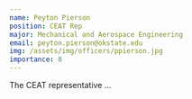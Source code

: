 ```yaml
---
name: Peyton Pierson
position: CEAT Rep
major: Mechanical and Aerospace Engineering
email: peyton.pierson@okstate.edu
img: /assets/img/officers/ppierson.jpg
importance: 8
---
```

<!-- Description of the positions role and responsibilities -->
The CEAT representative ...